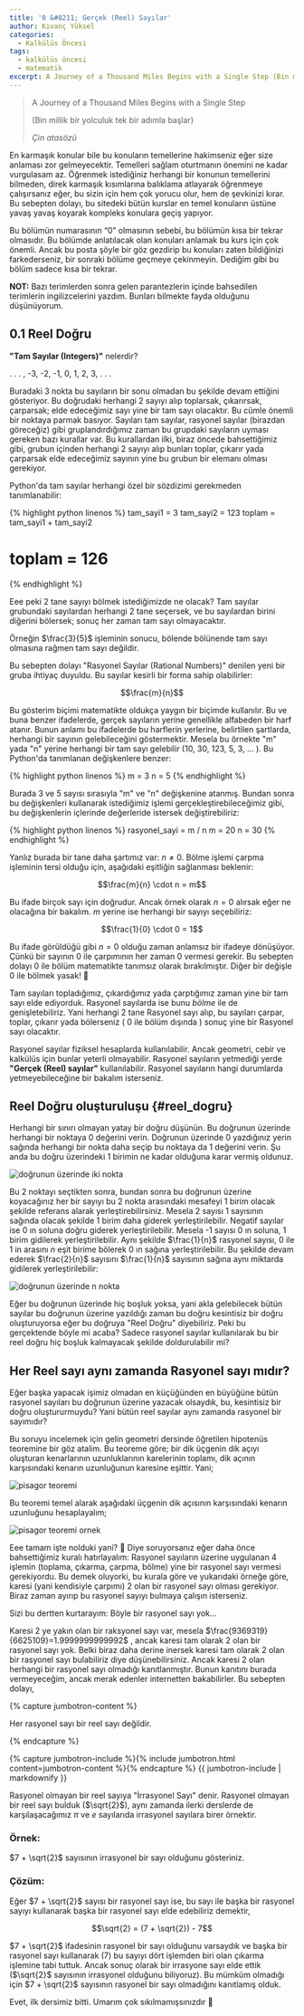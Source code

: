 ```yaml
---
title: '0 &#8211; Gerçek (Reel) Sayılar'
author: Kıvanç Yüksel
categories:
  - Kalkülüs Öncesi
tags:
  - kalkülüs öncesi
  - matematik
excerpt: A Journey of a Thousand Miles Begins with a Single Step (Bin millik bir yolculuk tek bir adımla başlar) - Çin atasözü
---
```


<blockquote class="blockquote text-center">
  <p class="mb-0">A Journey of a Thousand Miles Begins with a Single Step</p>
  <p class="mb-0">(Bin millik bir yolculuk tek bir adımla başlar)</p> 
  <footer class="blockquote-footer"><cite title="Source Title">Çin atasözü</cite></footer>
</blockquote>

En karmaşık konular bile bu konuların temellerine hakimseniz eğer size anlaması zor gelmeyecektir. Temelleri sağlam oturtmanın önemini ne kadar vurgulasam az. Öğrenmek istediğiniz herhangi bir konunun temellerini bilmeden, direk karmaşık kısımlarına balıklama atlayarak öğrenmeye çalışırsanız eğer, bu sizin için hem çok yorucu olur, hem de şevkinizi kırar. Bu sebepten dolayı, bu sitedeki bütün kurslar en temel konuların üstüne yavaş yavaş koyarak kompleks konulara geçiş yapıyor.

Bu bölümün numarasının &#8220;0&#8221; olmasının sebebi, bu bölümün kısa bir tekrar olmasıdır. Bu bölümde anlatılacak olan konuları anlamak bu kurs için çok önemli. Ancak bu posta şöyle bir göz gezdirip bu konuları zaten bildiğinizi farkederseniz, bir sonraki bölüme geçmeye çekinmeyin. Dediğim gibi bu bölüm sadece kısa bir tekrar.

**NOT:** Bazı terimlerden sonra gelen parantezlerin içinde bahsedilen terimlerin ingilizcelerini yazdım. Bunları bilmekte fayda olduğunu düşünüyorum.

## 0.1 Reel Doğru

**"Tam Sayılar (Integers)"** nelerdir?

<p class="text-center">
   . . . , -3, -2, -1, 0, 1, 2, 3, . . . 
</p>

Buradaki 3 nokta bu sayıların bir sonu olmadan bu şekilde devam ettiğini gösteriyor. Bu doğrudaki herhangi 2 sayıyı alıp toplarsak, çıkarırsak, çarparsak; elde edeceğimiz sayı yine bir tam sayı olacaktır. Bu cümle önemli bir noktaya parmak basıyor. Sayıları tam sayılar, rasyonel sayılar (birazdan göreceğiz) gibi gruplandırdığımız zaman bu grupdaki sayıların uyması gereken bazı kurallar var. Bu kurallardan ilki, biraz öncede bahsettiğimiz gibi, grubun içinden herhangi 2 sayıyı alıp bunları toplar, çıkarır yada çarparsak elde edeceğimiz sayının yine bu grubun bir elemanı olması gerekiyor.

Python'da tam sayılar herhangi özel bir sözdizimi gerekmeden tanımlanabilir:

{% highlight python linenos %}
tam_sayi1 = 3
tam_sayi2 = 123
toplam = tam_sayi1 + tam_sayi2
# toplam = 126
{% endhighlight %}

Eee peki 2 tane sayıyı bölmek istediğimizde ne olacak? Tam sayılar grubundaki sayılardan herhangi 2 tane seçersek, ve bu sayılardan birini diğerini bölersek; sonuç her zaman tam sayı olmayacaktır. 

Örneğin $\frac{3}{5}$ işleminin sonucu, bölende bölünende tam sayı olmasına rağmen tam sayı değildir.


Bu sebepten dolayı "Rasyonel Sayılar (Rational Numbers)" denilen yeni bir gruba ihtiyaç duyuldu. Bu sayılar kesirli bir forma sahip olabilirler:

$$\frac{m}{n}$$

Bu gösterim biçimi matematikte oldukça yaygın bir biçimde kullanılır. 
Bu ve buna benzer ifadelerde, gerçek sayıların yerine genellikle alfabeden bir harf atanır. 
Bunun anlamı bu ifadelerde bu harflerin yerlerine, belirtilen şartlarda, herhangi bir sayının gelebileceğini göstermektir. 
Mesela bu örnekte "m" yada "n" yerine herhangi bir tam sayı gelebilir (10, 30, 123, 5, 3, ... ). Bu Python'da tanımlanan değişkenlere benzer:

{% highlight python linenos %}
m = 3
n = 5
{% endhighlight %}

Burada 3 ve 5 sayısı sırasıyla "m" ve "n" değişkenine atanmış. 
Bundan sonra bu değişkenleri kullanarak istediğimiz işlemi gerçekleştirebileceğimiz gibi, bu değişkenlerin içlerinde değerleride istersek değiştirebiliriz:

{% highlight python linenos %}
rasyonel_sayi = m / n
m = 20
n = 30
{% endhighlight %}

Yanlız burada bir tane daha şartımız var: $n \neq 0$. Bölme işlemi çarpma işleminin tersi olduğu için, aşağıdaki eşitliğin sağlanması beklenir:

$$\frac{m}{n} \cdot n = m$$

Bu ifade birçok sayı için doğrudur. Ancak örnek olarak $n=0$ alırsak eğer ne olacağına bir bakalım. $m$ yerine ise herhangi bir sayıyı seçebiliriz:

$$\frac{1}{0} \cdot 0 = 1$$

Bu ifade görüldüğü gibi $n=0$ olduğu zaman anlamsız bir ifadeye dönüşüyor. 
Çünkü bir sayının 0 ile çarpımının her zaman 0 vermesi gerekir. 
Bu sebepten dolayı 0 ile bölüm matematikte tanımsız olarak bırakılmıştır. Diğer bir değişle 0 ile bölmek yasak! 🙂

Tam sayıları topladığımız, çıkardığımız yada çarptığımız zaman yine bir tam sayı elde ediyorduk. 
Rasyonel sayılarda ise bunu *bölme* ile de genişletebiliriz.
Yani herhangi 2 tane Rasyonel sayı alıp, bu sayıları çarpar, toplar, çıkarır yada bölerseniz ( 0 ile bölüm dışında ) sonuç yine bir Rasyonel sayı olacaktır.

Rasyonel sayılar fiziksel hesaplarda kullanılabilir. 
Ancak geometri, cebir ve kalkülüs için bunlar yeterli olmayabilir. 
Rasyonel sayıların yetmediği yerde **"Gerçek (Reel) sayılar"** kullanılabilir. Rasyonel sayıların hangi durumlarda yetmeyebileceğine bir bakalım isterseniz.

## Reel Doğru oluşturuluşu {#reel_dogru}

Herhangi bir sınırı olmayan yatay bir doğru düşünün. Bu doğrunun üzerinde herhangi bir noktaya 0 değerini verin.
Doğrunun üzerinde 0 yazdığınız yerin sağında herhangi bir nokta daha seçip bu noktaya da 1 değerini verin. 
Şu anda bu doğru üzerindeki 1 birimin ne kadar olduğuna karar vermiş oldunuz.

<div class="text-center">
  <img src="{{site.url}}/assets/img/kalkulus_oncesi/reel_sayilar/dogrunun_uzerinde_2_nokta.png" class="rounded" alt="doğrunun üzerinde iki nokta">
</div>

Bu 2 noktayı seçtikten sonra, bundan sonra bu doğrunun üzerine koyacağınız her bir sayıyı bu 2 nokta arasındaki mesafeyi 1 birim 
olacak şekilde referans alarak yerleştirebilirsiniz. Mesela 2 sayısı 1 sayısının sağında olacak şekilde 1 birim daha giderek yerleştirilebilir. 
Negatif sayılar ise 0 ın soluna doğru giderek yerleştirilebilir. Mesela -1 sayısı 0 ın soluna, 1 birim gidilerek yerleştirilebilir. 
Aynı şekilde $\frac{1}{n}$ rasyonel sayısı, 0 ile 1 in arasını $n$ eşit birime bölerek 0 ın sağına yerleştirilebilir. 
Bu şekilde devam ederek $\frac{2}{n}$ sayısını $\frac{1}{n}$ sayısının sağına aynı miktarda gidilerek yerleştirilebilir:

<div class="text-center">
  <img src="{{site.url}}/assets/img/kalkulus_oncesi/reel_sayilar/dogrunun_uzerinde_n_nokta.png" class="rounded" alt="doğrunun üzerinde n nokta">
</div>

Eğer bu doğrunun üzerinde hiç boşluk yoksa, yani akla gelebilecek bütün sayılar bu doğrunun üzerine yazıldığı zaman bu doğru 
kesintisiz bir doğru oluşturuyorsa eğer bu doğruya "Reel Doğru" diyebiliriz. Peki bu gerçektende böyle mi acaba? 
Sadece rasyonel sayılar kullanılarak bu bir reel doğru hiç boşluk kalmayacak şekilde doldurulabilir mi?

## Her Reel sayı aynı zamanda Rasyonel sayı mıdır?

Eğer başka yapacak işimiz olmadan en küçüğünden en büyüğüne bütün rasyonel sayıları bu doğrunun üzerine yazacak olsaydık, bu, 
kesintisiz bir doğru oluştururmuydu? Yani bütün reel sayılar aynı zamanda rasyonel bir sayımıdır?

Bu soruyu incelemek için gelin geometri dersinde öğretilen hipotenüs teoremine bir göz atalim. 
Bu teoreme göre; bir dik üçgenin dik açıyı oluşturan kenarlarının uzunluklarının karelerinin toplamı, 
dik açının karşısındaki kenarın uzunluğunun karesine eşittir. Yani;


<div class="text-center">
  <img src="{{site.url}}/assets/img/kalkulus_oncesi/reel_sayilar/pisagor_teoremi.png" class="rounded" alt="pisagor teoremi">
</div>

Bu teoremi temel alarak aşağıdaki üçgenin dik açısının karşısındaki kenarın uzunluğunu hesaplayalım;

<div class="text-center">
  <img src="{{site.url}}/assets/img/kalkulus_oncesi/reel_sayilar/pisagor_teoremi_ornek.png" class="rounded" alt="pisagor teoremi ornek">
</div>

Eee tamam işte nolduki yani? 🙂 Diye soruyorsanız eğer daha önce bahsettiğimiz kuralı hatırlayalım: 
Rasyonel sayıların üzerine uygulanan 4 işlemin (toplama, çıkarma, çarpma, bölme) yine bir rasyonel sayı vermesi gerekiyordu. 
Bu demek oluyorki, bu kurala göre ve yukarıdaki örneğe göre, karesi (yani kendisiyle çarpımı) 2 olan bir rasyonel sayı olması gerekiyor. 
Biraz zaman ayırıp bu rasyonel sayıyı bulmaya çalışın isterseniz. 

Sizi bu dertten kurtarayım: Böyle bir rasyonel sayı yok...

Karesi 2 ye yakın olan bir raksyonel sayı var, mesela $\frac{9369319}{6625109}=1.9999999999992$ , ancak karesi tam olarak 2 olan bir rasyonel sayı yok. 
Belki biraz daha derine inersek karesi tam olarak 2 olan bir rasyonel sayı bulabiliriz diye düşünebilirsiniz. 
Ancak karesi 2 olan herhangi bir rasyonel sayı olmadığı kanıtlanmıştır. 
Bunun kanıtını burada vermeyeceğim, ancak merak edenler internetten bakabilirler. Bu sebepten dolayı, 

{% capture jumbotron-content %}
<p class="lead">Her rasyonel sayı bir reel sayı değildir.</p>
{% endcapture %}

{% capture jumbotron-include %}{% include jumbotron.html content=jumbotron-content %}{% endcapture %}
{{ jumbotron-include | markdownify }}

Rasyonel olmayan bir reel sayıya "İrrasyonel Sayı" denir. Rasyonel olmayan bir reel sayı bulduk ($\sqrt{2}$), aynı zamanda ilerki 
derslerde de karşılaşacağımız $\pi$ ve $e$ sayılarıda irrasyonel sayılara birer örnektir.

### Örnek:

$7 + \sqrt{2}$ sayısının irrasyonel bir sayı olduğunu gösteriniz.

### Çözüm:

Eğer $7 + \sqrt{2}$ sayısı bir rasyonel sayı ise, bu sayı ile başka bir rasyonel sayıyı kullanarak başka bir rasyonel sayı elde edebiliriz demektir,

$$\sqrt{2} = (7 + \sqrt{2}) - 7$$

$7 + \sqrt{2}$ ifadesinin rasyonel bir sayı olduğunu varsaydık ve başka bir rasyonel sayı kullanarak (7) 
bu sayıyı dört işlemden biri olan çıkarma işlemine tabi tuttuk. Ancak sonuç olarak bir irrasyone sayı elde ettik 
($\sqrt{2}$ sayısının irrasyonel olduğunu biliyoruz). Bu mümküm olmadığı için $7 + \sqrt{2}$ sayısının rasyonel bir sayı olmadığını kanıtlamış olduk.

Evet, ilk dersimiz bitti. Umarım çok sıkılmamışsınızdır 🙂

